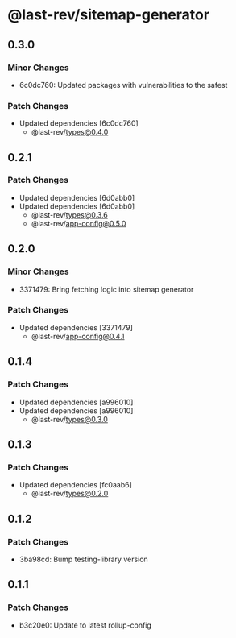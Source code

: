 # @last-rev/sitemap-generator

## 0.3.0

### Minor Changes

- 6c0dc760: Updated packages with vulnerabilities to the safest

### Patch Changes

- Updated dependencies [6c0dc760]
  - @last-rev/types@0.4.0

## 0.2.1

### Patch Changes

- Updated dependencies [6d0abb0]
- Updated dependencies [6d0abb0]
  - @last-rev/types@0.3.6
  - @last-rev/app-config@0.5.0

## 0.2.0

### Minor Changes

- 3371479: Bring fetching logic into sitemap generator

### Patch Changes

- Updated dependencies [3371479]
  - @last-rev/app-config@0.4.1

## 0.1.4

### Patch Changes

- Updated dependencies [a996010]
- Updated dependencies [a996010]
  - @last-rev/types@0.3.0

## 0.1.3

### Patch Changes

- Updated dependencies [fc0aab6]
  - @last-rev/types@0.2.0

## 0.1.2

### Patch Changes

- 3ba98cd: Bump testing-library version

## 0.1.1

### Patch Changes

- b3c20e0: Update to latest rollup-config
